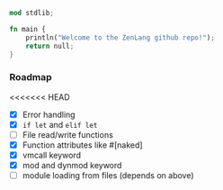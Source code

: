 ```rust
mod stdlib;

fn main {
    println("Welcome to the ZenLang github repo!");
    return null;
}
```
### Roadmap
<<<<<<< HEAD
- [x] Error handling
- [x] `if let` and `elif let`
- [ ] File read/write functions
- [x] Function attributes like #[naked]
- [x] vmcall keyword
- [x] mod and dynmod keyword
- [ ] module loading from files (depends on above)
